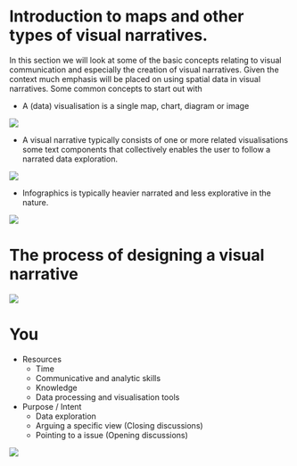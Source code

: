 # Introduction to maps and other types of visual narratives.
In this section we will look at some of the basic concepts relating to visual communication and especially the creation of visual narratives. Given the context much emphasis will be placed on using spatial data in visual narratives. 
Some common concepts to start out with

* A (data) visualisation is a single map, chart, diagram or image 

![](https://geoinformatik.github.io/webbooks/GIS_VIZ/viz_res/visualisation.jpg)

* A visual narrative typically consists of one or more related visualisations some text components that collectively enables the user to follow a narrated data exploration. 

![](https://geoinformatik.github.io/webbooks/GIS_VIZ/viz_res/visual_narativ.jpg)

* Infographics is typically heavier narrated and less explorative in the nature.

![](https://geoinformatik.github.io/webbooks/GIS_VIZ/viz_res/infographics.jpg)


# The process of designing a visual narrative

![](https://geoinformatik.github.io/webbooks/GIS_VIZ/viz_res/designProcess_large.png)

# You
* Resources
  * Time
  * Communicative and analytic skills
  * Knowledge
  * Data processing and visualisation tools
* Purpose / Intent
  * Data exploration
  * Arguing a specific view (Closing discussions)
  * Pointing to a issue (Opening discussions)

![](https://geoinformatik.github.io/webbooks/GIS_VIZ/viz_res/designProcess1.png)

